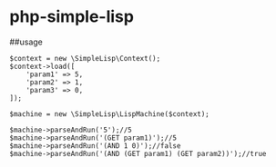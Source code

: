 # php-simple-lisp

##usage


    $context = new \SimpleLisp\Context();
    $context->load([
        'param1' => 5,
        'param2' => 1,
        'param3' => 0,
    ]);

    $machine = new \SimpleLisp\LispMachine($context);

    $machine->parseAndRun('5');//5
    $machine->parseAndRun('(GET param1)');//5
    $machine->parseAndRun('(AND 1 0)');//false
    $machine->parseAndRun('(AND (GET param1) (GET param2))');//true